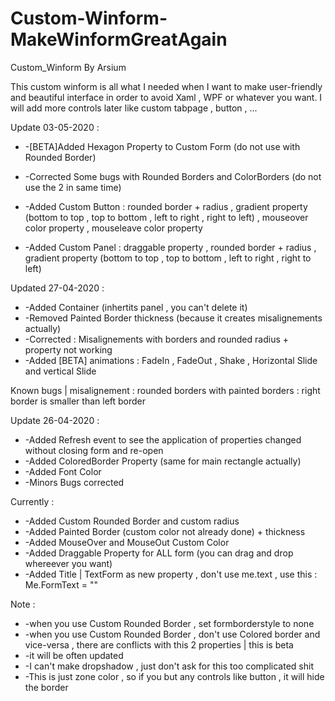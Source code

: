# Custom-Winform-MakeWinformGreatAgain
Custom_Winform By Arsium

This custom winform is all what I needed when I want to make user-friendly and beautiful interface in order to avoid Xaml , WPF or whatever you want. I will add more controls later like custom tabpage ,  button , ...

Update 03-05-2020 : 

* -[BETA]Added Hexagon Property to Custom Form (do not use with Rounded Border)
* -Corrected Some bugs with Rounded Borders and ColorBorders (do not use the 2 in same time)

* -Added Custom Button  :  rounded border + radius , gradient property (bottom to top , top to bottom , left to right , right to left)  , mouseover color property , mouseleave color property

* -Added Custom Panel : draggable property ,  rounded border + radius , gradient property (bottom to top , top to bottom , left to right , right to left) 


Updated 27-04-2020 : 

* -Added Container (inhertits panel , you can't delete it)
* -Removed Painted Border thickness (because it creates misalignements actually)
* -Corrected : Misalignements with borders and rounded radius + property not working
* -Added [BETA] animations : FadeIn , FadeOut , Shake , Horizontal Slide and vertical Slide

Known bugs | misalignement : rounded borders with painted borders : right border is smaller than left border


Update 26-04-2020 :

* -Added Refresh event to see the application of properties changed without closing form and re-open
* -Added ColoredBorder Property (same for main rectangle actually)
* -Added Font Color
* -Minors Bugs corrected

Currently :

* -Added Custom Rounded Border and custom radius
* -Added Painted Border (custom color not already done) + thickness
* -Added MouseOver and MouseOut Custom Color
* -Added Draggable Property for ALL form (you can drag and drop whereever you want)
* -Added Title | TextForm as new property , don't use me.text , use this : Me.FormText = ""


Note : 
* -when you use Custom Rounded Border , set formborderstyle to none
* -when you use Custom Rounded Border , don't use Colored border and vice-versa , there are conflicts with this 2 properties | this is beta
* -it will be often updated
* -I can't make dropshadow , just don't ask for this too complicated shit
* -This is just zone color , so if you but any controls like button , it will hide the border
